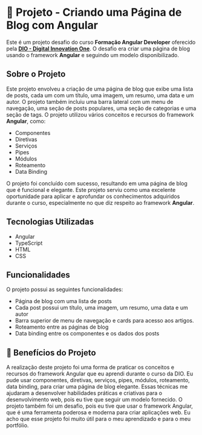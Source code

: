 # 📝 Projeto - Criando uma Página de Blog com Angular

Este é um projeto desafio do curso **Formação Angular Developer** oferecido pela **[DIO - Digital Innovation One](https://www.dio.me)**. O desafio era criar uma página de blog usando o framework **Angular** e seguindo um modelo disponibilizado.

## Sobre o Projeto

Este projeto envolveu a criação de uma página de blog que exibe uma lista de posts, cada um com um título, uma imagem, um resumo, uma data e um autor. O projeto também incluiu uma barra lateral com um menu de navegação, uma seção de posts populares, uma seção de categorias e uma seção de tags. O projeto utilizou vários conceitos e recursos do framework **Angular**, como:

- Componentes
- Diretivas
- Serviços
- Pipes
- Módulos
- Roteamento
- Data Binding

O projeto foi concluído com sucesso, resultando em uma página de blog que é funcional e elegante. Este projeto serviu como uma excelente oportunidade para aplicar e aprofundar os conhecimentos adquiridos durante o curso, especialmente no que diz respeito ao framework **Angular**.

## Tecnologias Utilizadas

- Angular
- TypeScript
- HTML
- CSS

## Funcionalidades

O projeto possui as seguintes funcionalidades:

- Página de blog com uma lista de posts
- Cada post possui um título, uma imagem, um resumo, uma data e um autor
- Barra superior de menu de navegação e cards para acesso aos artigos.
- Roteamento entre as páginas de blog
- Data binding entre os componentes e os dados dos posts

## 🎁 Benefícios do Projeto

A realização deste projeto foi uma forma de praticar os conceitos e recursos do framework Angular que eu aprendi durante o curso da DIO. Eu pude usar componentes, diretivas, serviços, pipes, módulos, roteamento, data binding, para criar uma página de blog elegante. Essas técnicas me ajudaram a desenvolver habilidades práticas e criativas para o desenvolvimento web, pois eu tive que seguir um modelo fornecido. O projeto também foi um desafio, pois eu tive que usar o framework Angular, que é uma ferramenta poderosa e moderna para criar aplicações web. Eu acho que esse projeto foi muito útil para o meu aprendizado e para o meu portfólio.
